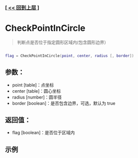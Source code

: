 ### [[ << 回到上层 ]](index.md)

# CheckPointInCircle

> 判断点是否位于指定圆形区域内(包含圆形边界）

```lua

flag = CheckPointInCircle(point, center, radius [, border])

```

## 参数：

+ point [table]：点坐标
+ center [table]：圆心坐标
+ radius [number]：圆半径
+ border [boolean]：是否包含边界，可选，默认为 true

## 返回值：

+ flag [boolean]：是否位于区域内

## 示例

```lua

```